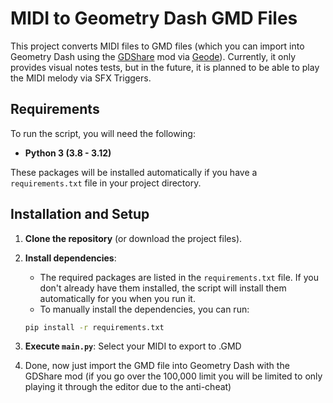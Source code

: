 # MIDI to Geometry Dash GMD Files

This project converts MIDI files to GMD files (which you can import into Geometry Dash using the [GDShare](https://github.com/HJfod/GDShare) mod via [Geode](https://github.com/geode-sdk/geode)).
Currently, it only provides visual notes tests, but in the future, it is planned to be able to play the MIDI melody via SFX Triggers.

## Requirements

To run the script, you will need the following:

- **Python 3 (3.8 - 3.12)**

These packages will be installed automatically if you have a `requirements.txt` file in your project directory.

## Installation and Setup

1. **Clone the repository** (or download the project files).
   
2. **Install dependencies**: 
   - The required packages are listed in the `requirements.txt` file. If you don't already have them installed, the script will install them automatically for you when you run it.
   - To manually install the dependencies, you can run:

   ```bash
   pip install -r requirements.txt

3. **Execute `main.py`**: Select your MIDI to export to .GMD

4. Done, now just import the GMD file into Geometry Dash with the GDShare mod (if you go over the 100,000 limit you will be limited to only playing it through the editor due to the anti-cheat)

